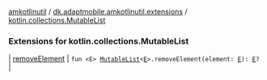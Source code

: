[amkotlinutil](../../index.md) / [dk.adaptmobile.amkotlinutil.extensions](../index.md) / [kotlin.collections.MutableList](./index.md)

### Extensions for kotlin.collections.MutableList

| [removeElement](remove-element.md) | `fun <E> `[`MutableList`](https://kotlinlang.org/api/latest/jvm/stdlib/kotlin.collections/-mutable-list/index.html)`<`[`E`](remove-element.md#E)`>.removeElement(element: `[`E`](remove-element.md#E)`): `[`E`](remove-element.md#E)`?` |


